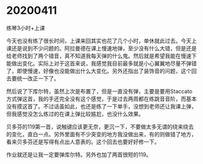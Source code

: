 # 20200411

练琴3小时+上课

今天也没有练了很长时间，上课来回其实也花了几个小时，单休就此过去。今天上课还是说到不少问题的。阿拉曼德在课上慢速地弹，至少没有什么大错，但是还是给老师找到了两个错音，真不知道我每天弹的什么鬼。然后就是希望我能在慢速下能做出变化。实际上对于这首来说，我感觉我目前最多就是小心翼翼地尽量不弹错了，即使慢速，好像也没能做出什么大变化。另外还指出了装饰音的问题，这个回去要统一改正一下了。

然后说了下库尔特，虽然上次是布置了，但是一直没有弹，主要是要用Staccato方式弹这首，我的手还完全没有这个感觉，于是过去两周都在练跳音音阶，而基本没有摸这首了。不过话虽如此，也还是练了一下单手，没想到老师还让我课上弹，但我感觉没怎么练过的在课上弹比较尴尬，也没什么效果。

贝多芬的119第一首，说触键应该更无奈，更沉一下，不要做太多无谓的绕来绕去的变化，直白一点。另外里面有不少突变的地方我没做出来，有的则做错了地方，看来贝多芬还是写得有点出人意表的。这个回去也要好好修一下。

作业就还是让我一定要弹库尔特。另外也加了两首很短的119。
